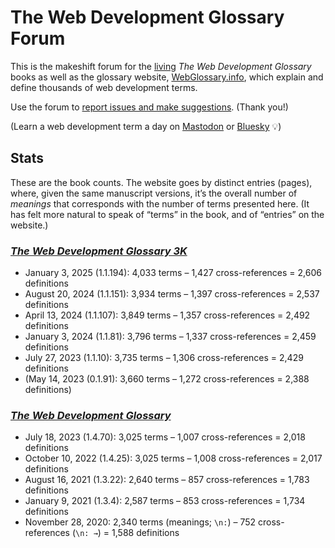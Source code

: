 # The Web Development Glossary Forum

This is the makeshift forum for the [living](https://meiert.com/en/blog/living-websites-living-books/) _The Web Development Glossary_ books as well as the glossary website, [WebGlossary.info](https://webglossary.info/), which explain and define thousands of web development terms.

Use the forum to [report issues and make suggestions](https://github.com/frontenddogma/web-development-glossary-forum/issues/new). (Thank you!)

(Learn a web development term a day on [Mastodon](https://techhub.social/@webglossary) or [Bluesky](https://bsky.app/profile/webglossary.info) 💡)

## Stats

These are the book counts. The website goes by distinct entries (pages), where, given the same manuscript versions, it’s the overall number of _meanings_ that corresponds with the number of terms presented here. (It has felt more natural to speak of “terms” in the book, and of “entries” on the website.)

### [_The Web Development Glossary 3K_](https://meiert.com/en/blog/the-web-development-glossary-3k/)

* January 3, 2025 (1.1.194): 4,033 terms – 1,427 cross-references = 2,606 definitions
* August 20, 2024 (1.1.151): 3,934 terms – 1,397 cross-references = 2,537 definitions
* April 13, 2024 (1.1.107): 3,849 terms – 1,357 cross-references = 2,492 definitions
* January 3, 2024 (1.1.81): 3,796 terms – 1,337 cross-references = 2,459 definitions
* July 27, 2023 (1.1.10): 3,735 terms – 1,306 cross-references = 2,429 definitions
* (May 14, 2023 (0.1.91): 3,660 terms – 1,272 cross-references = 2,388 definitions)

### [_The Web Development Glossary_](https://meiert.com/en/blog/the-web-development-glossary/)

* July 18, 2023 (1.4.70): 3,025 terms – 1,007 cross-references = 2,018 definitions
* October 10, 2022 (1.4.25): 3,025 terms – 1,008 cross-references = 2,017 definitions
* August 16, 2021 (1.3.22): 2,640 terms – 857 cross-references = 1,783 definitions
* January 9, 2021 (1.3.4): 2,587 terms – 853 cross-references = 1,734 definitions
* November 28, 2020: 2,340 terms (meanings; `\n:`) – 752 cross-references (`\n: →`) = 1,588 definitions